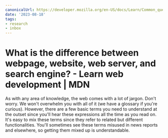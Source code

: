 ```yaml
---
canonicalUrl: https://developer.mozilla.org/en-US/docs/Learn/Common_questions/Web_mechanics/Pages_sites_servers_and_search_engines
date: '2023-08-18'
tags:
- research
- inbox
---
```


# What is the difference between webpage, website, web server, and search engine? - Learn web development | MDN

As with any area of knowledge, the web comes with a lot of jargon. Don't worry. We won't overwhelm you with all of it (we have a glossary if you're curious). However, there are a few basic terms you need to understand at the outset since you'll hear these expressions all the time as you read on. It's easy to mix these terms since they refer to related but different functionalities. You'll sometimes see these terms misused in news reports and elsewhere, so getting them mixed up is understandable.